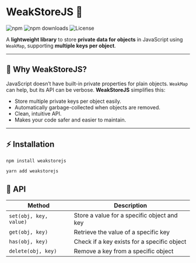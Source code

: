 # WeakStoreJS 🚀

![npm](https://img.shields.io/npm/v/weakstorejs?color=brightgreen)
![npm downloads](https://img.shields.io/npm/dt/weakstorejs)
![License](https://img.shields.io/npm/l/weakstorejs)

A **lightweight library** to store **private data for objects** in JavaScript using `WeakMap`, supporting **multiple keys per object**.

---

## 🔹 Why WeakStoreJS?

JavaScript doesn’t have built-in private properties for plain objects. `WeakMap` can help, but its API can be verbose. **WeakStoreJS** simplifies this:

- Store multiple private keys per object easily.
- Automatically garbage-collected when objects are removed.
- Clean, intuitive API.
- Makes your code safer and easier to maintain.

---

## ⚡ Installation

```bash
npm install weakstorejs
```
```yarn
yarn add weakstorejs
```

## 🔹 API

| Method | Description |
|--------|-------------|
| `set(obj, key, value)` | Store a value for a specific object and key |
| `get(obj, key)` | Retrieve the value of a specific key |
| `has(obj, key)` | Check if a key exists for a specific object |
| `delete(obj, key)` | Remove a key from a specific object |
